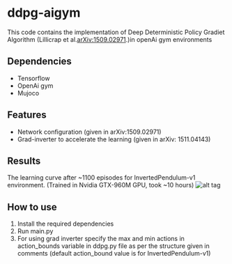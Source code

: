 # ddpg-aigym
This code contains the implementation of Deep Deterministic Policy Gradiet Algorithm (Lillicrap et al.[arXiv:1509.02971](http://arxiv.org/abs/1509.02971).)in openAi gym environments

## Dependencies
- Tensorflow
- OpenAi gym
- Mujoco

## Features
- Network configuration (given in arXiv:1509.02971)
- Grad-inverter to accelerate the learning (given in arXiv: 1511.04143)

## Results
The learning curve after ~1100 episodes for InvertedPendulum-v1 environment. (Trained in Nvidia GTX-960M GPU, took ~10 hours)
![alt tag](http://url/to/img.png)

## How to use
1. Install the required dependencies
2. Run main.py
3. For using grad inverter specify the max and min actions in action_bounds variable in ddpg.py file as per the structure given in comments (default action_bound value is for InvertedPendulum-v1)




